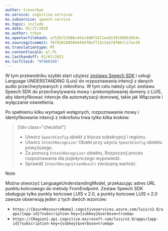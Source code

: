 ```yaml
---
author: trevorbye
ms.service: cognitive-services
ms.subservice: speech-service
ms.topic: include
ms.date: 01/27/2020
ms.author: trbye
ms.openlocfilehash: a752b723980c45e1488f1471ee8139190853b54c
ms.sourcegitcommit: f6f928180504444470af713c32e7df667c17ac20
ms.translationtype: MT
ms.contentlocale: pl-PL
ms.lasthandoff: 01/07/2021
ms.locfileid: "97966566"
---
```

W tym przewodniku szybki start użyjesz [zestawu Speech SDK](~/articles/cognitive-services/speech-service/speech-sdk.md) i usługi Language UNDERSTANDING (Luis) do rozpoznawania intencji z danych audio przechwytywanych z mikrofonu. W tym celu należy użyć zestawu Speech SDK do przechwytywania mowy i prekompilowanej domeny z LUIS, aby identyfikować intencje dla automatyzacji domowej, takie jak Włączanie i wyłączanie oświetlenia. 

Po spełnieniu kilku wymagań wstępnych, rozpoznawanie mowy i identyfikowanie intencji z mikrofonu trwa tylko kilka kroków:

> [!div class="checklist"]
>
> * Utwórz `SpeechConfig` obiekt z klucza subskrypcji i regionu.
> * Utwórz `IntentRecognizer` Obiekt przy użyciu `SpeechConfig` obiektu powyższego.
> * Za pomocą `IntentRecognizer` obiektu, Rozpocznij proces rozpoznawania dla pojedynczego wypowiedź.
> * Sprawdź `IntentRecognitionResult` zwracaną wartość.

> [!NOTE]
> Można utworzyć LanguageUnderstandingModel, przekazując adres URL punktu końcowego do metody FromEndpoint.
> Zestaw Speech SDK obsługuje tylko punkty końcowe LUIS v 2.0, a punkty końcowe LUIS v 2.0 zawsze obserwują jeden z tych dwóch wzorców:
> * `https://{AzureResourceName}.cognitiveservices.azure.com/luis/v2.0/apps/{app-id}?subscription-key={subkey}&verbose=true&q=`
> * `https://{Region}.api.cognitive.microsoft.com/luis/v2.0/apps/{app-id}?subscription-key={subkey}&verbose=true&q=`
